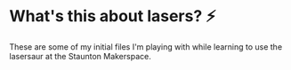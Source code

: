 # What's this about lasers? :zap:

These are some of my initial files I'm playing with while learning to use the lasersaur at the Staunton Makerspace. 
